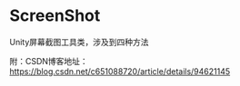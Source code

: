 # ScreenShot

Unity屏幕截图工具类，涉及到四种方法

附：CSDN博客地址：https://blog.csdn.net/c651088720/article/details/94621145
